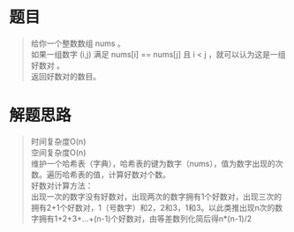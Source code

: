 # 题目
>给你一个整数数组 nums 。  
>如果一组数字 (i,j) 满足 nums[i] == nums[j] 且 i < j ，就可以认为这是一组 好数对 。  
>返回好数对的数目。  
# 解题思路
>时间复杂度O(n)  
>空间复杂度O(n)  
>维护一个哈希表（字典），哈希表的键为数字（nums），值为数字出现的次数。遍历哈希表的值，计算好数对个数。  
>好数对计算方法：  
>出现一次的数字没有好数对，出现两次的数字拥有1个好数对，出现三次的拥有2+1个好数对，1（号数字）和2，2和3，1和3。以此类推出现n次的数字拥有1+2+3+...+(n-1)个好数对，由等差数列化简后得n*(n-1)/2
